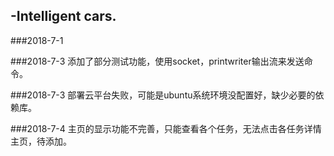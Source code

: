 ## -Intelligent cars.

###2018-7-1 

###2018-7-3 添加了部分测试功能，使用socket，printwriter输出流来发送命令。

###2018-7-3 部署云平台失败，可能是ubuntu系统环境没配置好，缺少必要的依赖库。

###2018-7-4 主页的显示功能不完善，只能查看各个任务，无法点击各任务详情主页，待添加。
